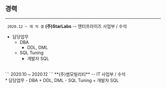 ## 경력<br>
-----------
``` 2020.12 ~ 재 직 중``` **(주)StarLabs**   -- 엔터프라이즈 사업부 / 수석
<br>
* 담당업무
  - DBA
    + DDL, DML
  - SQL Tuning
    + 개발자 SQL
 <br>
``` 2020.10 ~ 2020.12 ``` **(주)썸모빌리티** -- IT 사업부 / 수석
<br>
* 담당업무
  - DBA
    + DDL, DML
  - SQL Tuning
    + 개발자 SQL
 <br>